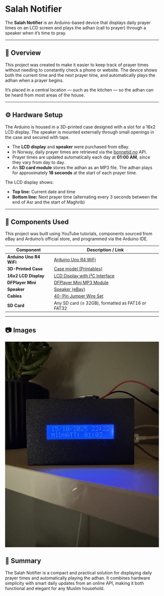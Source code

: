 # Salah Notifier

The **Salah Notifier** is an Arduino-based device that displays daily prayer times on an LCD screen and plays the adhan (call to prayer) through a speaker when it’s time to pray.

---

## 📖 Overview

This project was created to make it easier to keep track of prayer times without needing to constantly check a phone or website. The device shows both the current time and the next prayer time, and automatically plays the adhan when a prayer begins.  

It’s placed in a central location — such as the kitchen — so the adhan can be heard from most areas of the house.

---

## ⚙️ Hardware Setup

The Arduino is housed in a 3D-printed case designed with a slot for a 16x2 LCD display. The speaker is mounted externally through small openings in the case and secured with tape.

- The **LCD display** and **speaker** were purchased from eBay.  
- In Norway, daily prayer times are retrieved via the [bonnetid.no](https://bonnetid.no) API.  
- Prayer times are updated automatically each day at **01:00 AM**, since they vary from day to day.  
- An **SD card module** stores the adhan as an MP3 file. The adhan plays for approximately **18 seconds** at the start of each prayer time.

The LCD display shows:
- **Top line:** Current date and time  
- **Bottom line:** Next prayer time (alternating every 3 seconds between the end of Asr and the start of Maghrib)

---

## 🧰 Components Used

This project was built using YouTube tutorials, components sourced from eBay and Arduino’s official store, and programmed via the Arduino IDE.

| Component | Description / Link |
|------------|--------------------|
| **Arduino Uno R4 WiFi** | [Arduino Uno R4 WiFi](https://store.arduino.cc/products/uno-r4-wifi) |
| **3D-Printed Case** | [Case model (Printables)](https://www.printables.com/model/40047-case-for-arduino-uno-lcd16x2-with-i2c) |
| **16x2 LCD Display** | [LCD Display with I²C Interface](https://store.arduino.cc/products/16x2-lcd-display-with-i-c-interface?queryID=undefined) |
| **DFPlayer Mini** | [DFPlayer Mini MP3 Module](https://store.arduino.cc/products/dfplayer-a-mini-mp3-player?queryID=undefined) |
| **Speaker** | [Speaker (eBay)](https://www.ebay.com/itm/316067196883?_trksid=p3959035.c101544.m1851&itmprp=cksum%3A31606719688384e5456b2dba41bdad987fc7d9e4dbc6%7Cenc%3AAQAKAAABoG96wQ16jds4VFcrhy1F3d4mbwZUJI9Fs%252BgdXYAHIzlX2e3YaNh7x%252BEnKA3G%252BCqSl1Xn4McfcWFK1GytmS2qxJ87mtE8Gm3iR1Ja4WBwh0hNHJrJx3Ki5mp04ow4CO7lP%252BooCybZDDU%252BbbSwmg7CbTin%252BBzBzbCYVnbjvyQAHu6--HI4MB7SvJl5IJqlyvomgoLMlgT6qAJzX0SANJhty2ej%252FUQIYJeXjT6AN0q2%252F9zKIdxQpZRnXYG06tdzPkX8My2cJLxMMdcpT4qbLeV9IcqD9IokRuftLgOKrLxFLadVPpZ54rhG9VlPQkNJf8RlwrPbp1TCKL0k3RI%252F81c4q%252Fa9uVMFOXwGTED1yTXzZK7SLSvRbUf4zfOVTpt%252B1tANDC2dw%252FHug9AORnNnQKyWBqSSoJESwhTX6Zhbkxz6%252BEIvP1sMoNV4Fn5ZNmZN0g8BCl2Mty4LLG30E486yvSyy9lPC9vTTMmfWoGbozQdmJpiAIvz5rWl%252BuXkapYjyd7f2NwEqBHD8yfvzYsndPWOYebr--x6juU--DqzX31erdOM%7Campid%3APL_CLK%7Cclp%3A3959035&itmmeta=01K7FR9RNY1BHWY3DB0S5NY69H) |
| **Cables** | [40-Pin Jumper Wire Set](https://store.arduino.cc/products/40-colored-male-female-jumper-wires?queryID=766a826bebf1152b10588fac8a68a7a8) |
| **SD Card** | Any SD card (≤ 32GB), formatted as FAT16 or FAT32 |

---

## :camera: Images

![Front of device](https://github.com/Hvaheterdu/salah-notifier/blob/main/docs/images/device_front.jpeg)

## 🕋 Summary

The Salah Notifier is a compact and practical solution for displaying daily prayer times and automatically playing the adhan. It combines hardware simplicity with smart daily updates from an online API, making it both functional and elegant for any Muslim household.
